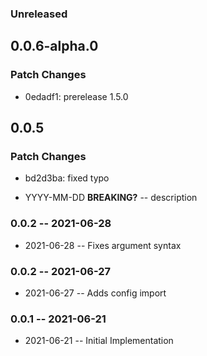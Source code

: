 ### Unreleased

## 0.0.6-alpha.0

### Patch Changes

- 0edadf1: prerelease 1.5.0

## 0.0.5

### Patch Changes

- bd2d3ba: fixed typo

- YYYY-MM-DD **BREAKING?** -- description

### 0.0.2 -- 2021-06-28

- 2021-06-28 -- Fixes argument syntax

### 0.0.2 -- 2021-06-27

- 2021-06-27 -- Adds config import

### 0.0.1 -- 2021-06-21

- 2021-06-21 -- Initial Implementation
